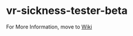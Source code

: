 # vr-sickness-tester-beta
For More Information, move to [Wiki](https://github.com/Jhin-Husshuck/vr-sickness-tester/wiki)
